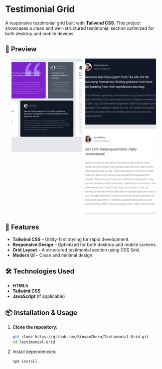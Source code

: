 # Testimonial Grid

A responsive testimonial grid built with **Tailwind CSS**. This project showcases a clean and well-structured testimonial section optimized for both desktop and mobile devices.

## 📸 Preview

<div align="center">
  <div style="display: flex; justify-content: center; gap: 10px; flex-wrap: wrap; align-items: stretch;">
    <img src="https://github.com/BinyamCheru/Testimonial-Grid/blob/master/grid%20desktop.png" alt="Desktop Preview" width="45%" height="300px" style="object-fit: cover;">
    <img src="https://github.com/BinyamCheru/Testimonial-Grid/blob/master/grid%20mobile.png" alt="Mobile Preview" width="45%" height="500px" style="object-fit: cover;">
  </div>
</div>

## 🚀 Features

- **Tailwind CSS** – Utility-first styling for rapid development.
- **Responsive Design** – Optimized for both desktop and mobile screens.
- **Grid Layout** – A structured testimonial section using CSS Grid.
- **Modern UI** – Clean and minimal design.

## 🛠️ Technologies Used

- **HTML5**
- **Tailwind CSS**
- **JavaScript** (if applicable)

## 📦 Installation & Usage

1. **Clone the repository:**

   ```sh
   git clone https://github.com/BinyamCheru/Testimonial-Grid.git
   cd Testimonial-Grid
2. Install dependencies:
   ```sh
   npm install

